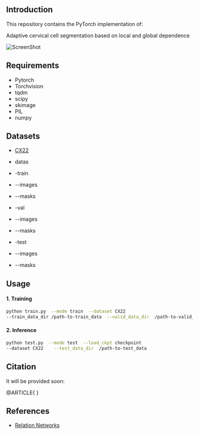 
##  Introduction

This repository contains the PyTorch implementation of:

Adaptive cervical cell segmentation based on local and global dependence

![ScreenShot](/images/framework.jpg)

##  Requirements

* Pytorch
* Torchvision 
* tqdm
* scipy
* skimage
* PIL
* numpy

## Datasets
* [CX22](https://github.com/LGQ330/Cx22)

* datas
* -train
* --images
* --masks
* -val
* --images
* --masks
* -test
* --images
* --masks

##  Usage

####  1. Training

```bash
python train.py  --mode train  --dataset CX22  
--train_data_dir /path-to-train_data  --valid_data_dir  /path-to-valid_data
```



####  2. Inference

```bash
python test.py  --mode test  --load_ckpt checkpoint 
--dataset CX22    --test_data_dir  /path-to-test_data
```



##  Citation

It will be provided soon:

@ARTICLE{
}


## References 

* [Relation Networks](https://github.com/milesial/Pytorch-UNet)

